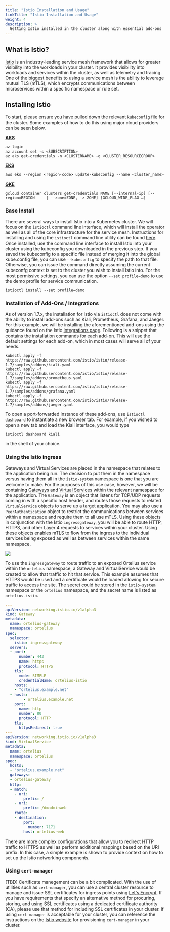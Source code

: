 ```yaml
---
title: "Istio Installation and Usage"
linkTitle: "Istio Installation and Usage"
weight: 4
description: >
  Getting Istio installed in the cluster along with essential add-ons
---
```


## What is Istio?

[Istio](https://istio.io) is an industry-leading service mesh framework that allows for greater visibility into the workloads in your cluster.  It provides visibility into workloads and services within the cluster, as well as telemetry and tracing.  One of the biggest benefits to using a service mesh is the ability to leverage mutual TLS (mTLS), which encrypts communications between microservices within a specific namespace or rule set.

## Installing Istio

To start, please ensure you have pulled down the relevant `kubeconfig` file for the cluster.  Some examples of how to do this using major cloud providers can be seen below.

**[AKS](https://docs.microsoft.com/en-us/cli/azure/aks?view=azure-cli-latest#az_aks_get_credentials)**

```shell
az login
az account set -s <SUBSCRIPTION>
az aks get-credentials -n <CLUSTERNAME> -g <CLUSTER_RESOURCEGROUP>
```

**[EKS](https://docs.aws.amazon.com/eks/latest/guides/userguide/create-kubeconfig.html)**

``` shell
aws eks --region <region-code> update-kubeconfig --name <cluster_name>
```

**[GKE](https://cloud.google.com/sdk/gcloud/reference/container/clusters/get-credentials)**

``` shell
gcloud container clusters get-credentials NAME [--internal-ip] [--region=REGION     | --zone=ZONE, -z ZONE] [GCLOUD_WIDE_FLAG …]
```

### Base Install

There are several ways to install Istio into a Kubernetes cluster.  We will focus on the `istioctl` command line interface, which will install the operator as well as all of the core infrastructure for the service mesh.  Instructions for installing and using the `istioctl` command line utility can be found [here](https://istio.io/latest/docs/ops/diagnostic-tools/istioctl/).  Once installed, use the command line interface to install Istio into your cluster using the kubeconfig you downloaded in the previous step.  If you saved the kubeconfig to a specific file instead of merging it into the global kube.config file, you can use `--kubeconfig` to specify the path to that file.  Otherwise, you can issue the command directly assuming the current kubeconfg context is set to the cluster you wish to install Istio into.  For the most permissive settings, you can use the option `--set profile=demo` to use the demo profile for service communication.

```
istioctl install --set profile=demo
```


### Installation of Add-Ons / Integrations

As of version 1.7.x, the installation for Istio via `istioctl` does not come with the ability to install add-ons such as Kiali, Prometheus, Grafana, and Jaeger.  For this example, we will be installing the aforementioned add-ons using the guidance found on the Istio [integrations page](https://istio.io/latest/docs/ops/integrations/).  Following is a snippet that contains the installation commands for each add-on.  This will use the default settings for each add-on, which in most cases will serve all of your needs.

``` shell
kubectl apply -f https://raw.githubusercontent.com/istio/istio/release-1.7/samples/addons/kiali.yaml
kubectl apply -f https://raw.githubusercontent.com/istio/istio/release-1.7/samples/addons/prometheus.yaml
kubectl apply -f https://raw.githubusercontent.com/istio/istio/release-1.7/samples/addons/grafana.yaml
kubectl apply -f https://raw.githubusercontent.com/istio/istio/release-1.7/samples/addons/jaeger.yaml
```

To open a port-forwarded instance of these add-ons, use `istioctl dashboard` to instantiate a new browser tab.  For example, if you wished to open a new tab and load the Kiali interface, you would type 

``` shell
istioctl dashboard kiali
``` 

in the shell of your choice.

### Using the Istio ingress

Gateways and Virtual Services are placed in the namespace that relates to the application being run.  The decision to put them in the namespace versus having them all in the `istio-system` namespace is one that you are welcome to make.  For the purposes of this use case, however, we will be containing [Gateways](https://istio.io/latest/docs/reference/config/networking/gateway/) and [Virtual Services](https://istio.io/latest/docs/reference/config/networking/virtual-service/) within the relevant namespace for the application.
The `Gateway` is an object that listens for TCP/UDP requests coming in with a specific host header, and routes those requests to related `VirtualService` objects to serve up a target application.  You may also use a `PeerAuthentication` object to restrict the communications between services within a namespace and require them to all use mTLS.  Using these objects in conjunction with the Istio `ingressgateway`, you will be able to route HTTP, HTTPS, and other Layer 4 requests to services within your cluster.  Using these objects enables mTLS to flow from the ingress to the individual services being exposed as well as between services within the same namespace.

<img src="http://yuml.me/diagram/plain/activity/(start)-HTTPS>[Request]-[TLS]>(Istio ingressgateway)-[mTLS]>(Gateway)-[mTLS]>(VirtualService)-[mTLS]>(Exposed Service)-[pods]>(end)" >

To use the `ingressgateway` to route traffic to an exposed Ortelius service within the `ortelius` namespace, a Gateway and VirtualService would be created to allow that traffic to hit that service. This example assumes that HTTPS would be used and a certificate would be loaded allowing for secure traffic to access the site.  The secret could be stored in the `istio-system` namespace or the `ortelius` namespace, and the secret name is listed as `ortelius-istio`.

```yaml
---
apiVersion: networking.istio.io/v1alpha3
kind: Gateway
metadata:
  name: ortelius-gateway
  namespace: ortelius
spec:
  selector:
    istio: ingressgateway
  servers:
  - port:
      number: 443
      name: https
      protocol: HTTPS
    tls:
      mode: SIMPLE
      credentialName: ortelius-istio
    hosts:
    - "ortelius.example.net"
  - hosts:
        - ortelius.example.net
    port:
      name: http
      number: 80
      protocol: HTTP
    tls:
      httpsRedirect: true
---
apiVersion: networking.istio.io/v1alpha3
kind: VirtualService
metadata:
  name: ortelius
  namespace: ortelius
spec:
  hosts:
  - "ortelius.example.net"
  gateways:
  - ortelius-gateway
  http:
  - match:
    - uri:
        prefix: /
    - uri:
        prefix: /dmadminweb
    route:
    - destination:
        port:
          number: 7171
        host: ortelius-web
```

There are more complex configurations that allow you to redirect HTTP traffic to HTTPS as well as perform additional mappings based on the URI prefix.  In this case, a simple example is shown to provide context on how to set up the Istio networking components.

### Using `cert-manager`

[TBD]
Certificate manegement can be a bit complicated.  With the use of utilities such as `cert-manager`, you can use a central cluster resource to manage and issue SSL certificates for ingress points using [Let's Encrypt](https://letsencrypt.org/).  If you have requirements that specify an alternative method for procuring, storing, and using SSL certificates using a dedicated certificate authority (CA), please use that method for including SSL certificates in your cluster.  If using `cert-manager` is acceptable for your cluster, you can reference the instructions on the [Istio website](https://istio.io/latest/docs/ops/integrations/certmanager/) for provisioning `cert-manager` in your cluster.
